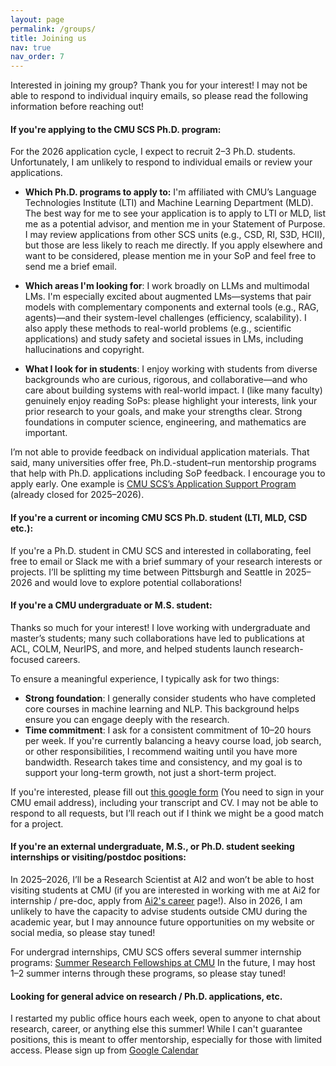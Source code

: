 ```yaml
---
layout: page
permalink: /groups/
title: Joining us
nav: true
nav_order: 7
---
```


Interested in joining my group? Thank you for your interest! I may not be able to respond to individual inquiry emails, so please read the following information before reaching out! 

#### If you're applying to the CMU SCS Ph.D. program:

For the 2026 application cycle, I expect to recruit 2–3 Ph.D. students. Unfortunately, I am unlikely to respond to individual emails or review your applications. 

- **Which Ph.D. programs to apply to:** I'm affiliated with CMU’s Language Technologies Institute (LTI) and Machine Learning Department (MLD). The best way for me to see your application is to apply to LTI or MLD, list me as a potential advisor, and mention me in your Statement of Purpose. I may review applications from other SCS units (e.g., CSD, RI, S3D, HCII), but those are less likely to reach me directly. If you apply elsewhere and want to be considered, please mention me in your SoP and feel free to send me a brief email.

- **Which areas I'm looking for**: I work broadly on LLMs and multimodal LMs. I'm especially excited about augmented LMs—systems that pair models with complementary components and external tools (e.g., RAG, agents)—and their system-level challenges (efficiency, scalability). I also apply these methods to real-world problems (e.g., scientific applications) and study safety and societal issues in LMs, including hallucinations and copyright.

- **What I look for in students**: I enjoy working with students from diverse backgrounds who are curious, rigorous, and collaborative—and who care about building systems with real-world impact. I (like many faculty) genuinely enjoy reading SoPs: please highlight your interests, link your prior research to your goals, and make your strengths clear. Strong foundations in computer science, engineering, and mathematics are important. 

I’m not able to provide feedback on individual application materials. That said, many universities offer free, Ph.D.-student–run mentorship programs that help with Ph.D. applications including SoP feedback. I encourage you to apply early. One example is [CMU SCS’s Application Support Program](https://www.cs.cmu.edu/academics/phd/application-support) (already closed for 2025–2026). 

#### If you're a current or incoming CMU SCS Ph.D. student (LTI, MLD, CSD etc.):

If you're a Ph.D. student in CMU SCS and interested in collaborating, feel free to email or Slack me with a brief summary of your research interests or projects. I’ll be splitting my time between Pittsburgh and Seattle in 2025–2026 and would love to explore potential collaborations! 


#### If you're a CMU undergraduate or M.S. student:
Thanks so much for your interest! I love working with undergraduate and master’s students; many such collaborations have led to publications at ACL, COLM, NeurIPS, and more, and helped students launch research-focused careers. 

To ensure a meaningful experience, I typically ask for two things: 

- **Strong foundation**: I generally consider students who have completed core courses in machine learning and NLP. This background helps ensure you can engage deeply with the research. 
- **Time commitment**: I ask for a consistent commitment of 10–20 hours per week. If you're currently balancing a heavy course load, job search, or other responsibilities, I recommend waiting until you have more bandwidth. Research takes time and consistency, and my goal is to support your long-term growth, not just a short-term project. 

If you're interested, please fill out [this google form](https://forms.gle/2igzAgfL7BZnjUJb7) (You need to sign in your CMU email address), including your transcript and CV. I may not be able to respond to all requests, but I’ll reach out if I think we might be a good match for a project. 


#### If you're an external undergraduate, M.S., or Ph.D. student seeking internships or visiting/postdoc positions:

In 2025–2026, I’ll be a Research Scientist at AI2 and won’t be able to host visiting students at CMU (if you are interested in working with me at Ai2 for internship / pre-doc, apply from [Ai2's career](https://allenai.org/careers) page!). Also in 2026, I am unlikely to have the capacity to advise students outside CMU during the academic year, but I may announce future opportunities on my website or social media, so please stay tuned! 

For undergrad internships, CMU SCS offers several summer internship programs: [Summer Research Fellowships at CMU](https://www.cmu.edu/uro/summer%20research%20fellowships/SURF/) In the future, I may host 1–2 summer interns through these programs, so please stay tuned!


#### Looking for general advice on research / Ph.D. applications, etc. 
I restarted my public office hours each week, open to anyone to chat about research, career, or anything else this summer! While I can't guarantee positions, this is meant to offer mentorship, especially for those with limited access. Please sign up from [Google Calendar](calendar.app.google/3daW5UMPCNc7qJdQA)
